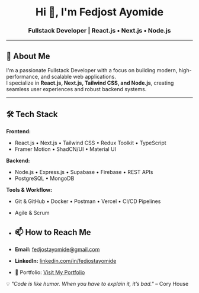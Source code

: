 <h1 align="center">Hi 👋, I'm Fedjost Ayomide</h1>
<h3 align="center">Fullstack Developer | React.js • Next.js • Node.js</h3>

---

## 🚀 About Me
I'm a passionate Fullstack Developer with a focus on building modern, high-performance, and scalable web applications.  
I specialize in **React.js, Next.js, Tailwind CSS, and Node.js**, creating seamless user experiences and robust backend systems.

---

## 🛠️ Tech Stack

**Frontend:**
- React.js • Next.js • Tailwind CSS • Redux Toolkit • TypeScript  
- Framer Motion • ShadCN/UI • Material UI

**Backend:**
- Node.js • Express.js • Supabase • Firebase • REST APIs  
- PostgreSQL • MongoDB

**Tools & Workflow:**
- Git & GitHub • Docker • Postman • Vercel • CI/CD Pipelines  
- Agile & Scrum

- ## 📫 How to Reach Me
- **Email:** [fedjostayomide@gmail.com](mailto:fedjostayomide@gmail.com)  
- **LinkedIn:** [linkedin.com/in/fedjostayomide]([https://linkedin.com/in/ayomide](https://www.linkedin.com/in/fedjostayomide))
- 💼 Portfolio: [Visit My Portfolio](https://fedjostayomideportfolio-g20krhg3h-fedjositys-projects.vercel.app)  

💡 *"Code is like humor. When you have to explain it, it’s bad."* – Cory House
